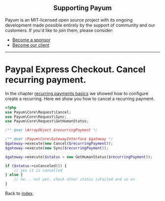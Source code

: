 <h2 align="center">Supporting Payum</h2>

Payum is an MIT-licensed open source project with its ongoing development made possible entirely by the support of community and our customers. If you'd like to join them, please consider:

- [Become a sponsor](https://www.patreon.com/makasim)
- [Become our client](http://forma-pro.com/)

---

# Paypal Express Checkout. Cancel recurring payment.

In the chapter [recurring payments basics](recurring-payments-basics.md) we showed how to configure create a recurring.
Here we show you how to cancel a recurring payment. 

```php
<?php
use Payum\Core\Request\Cancel;
use Payum\Core\Request\Sync;
use Payum\Core\Request\GetHumanStatus;

/** @var \ArrayObject $recurringPayment */

/** @var \Payum\Core\GatewayInterface $gateway */
$gateway->execute(new Cancel($recurringPayment));
$gateway->execute(new Sync($recurringPayment));

$gateway->execute($status = new GetHumanStatus($recurringPayment));

if ($status->isCanceled()) {
    // yes it is cancelled
} else {
    // hm... not yet. check other status isFailed and so on
}
```


Back to [index](../../index.md).
